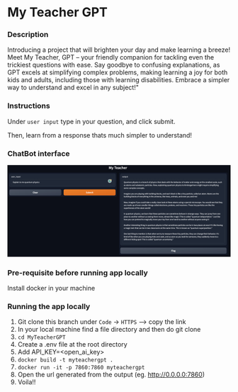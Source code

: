 # My Teacher GPT

### Description

Introducing a project that will brighten your day and make learning a breeze! Meet My Teacher, GPT – your friendly companion for tackling even the trickiest questions with ease. Say goodbye to confusing explanations, as GPT excels at simplifying complex problems, making learning a joy for both kids and adults, including those with learning disabilities. Embrace a simpler way to understand and excel in any subject!"


### Instructions

Under `user input` type in your question, and click submit.

Then, learn from a response thats much simpler to understand!

### ChatBot interface

![Alt Text](https://github.com/rishiselvakumaran98/MyTeacherGPT/blob/main/Doc/Images/ChatBot_Gui.png)

### Pre-requisite before running app locally
Install docker in your machine

### Running the app locally

1. Git clone this branch under `Code` -> `HTTPS` --> copy the link
2. In your local machine find a file directory and then do git clone <url>
3. `cd MyTeacherGPT`
4. Create a .env file at the root directory
5. Add API_KEY=<open_ai_key>
6. `docker build -t myteachergpt .`
7. `docker run -it -p 7860:7860 myteachergpt`
8. Open the url generated from the output (eg. http://0.0.0.0:7860)
9. Voila!!

